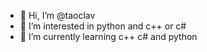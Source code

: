- 👋 Hi, I’m @taoclav
- 👀 I’m interested in python and c++ or c#
- 🌱 I’m currently learning c++ c# and python
